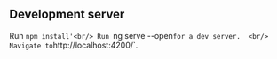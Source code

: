 ## Development server
Run `npm install'<br/>
Run `ng serve --open` for a dev server.  <br/>
Navigate to `http://localhost:4200/`.
